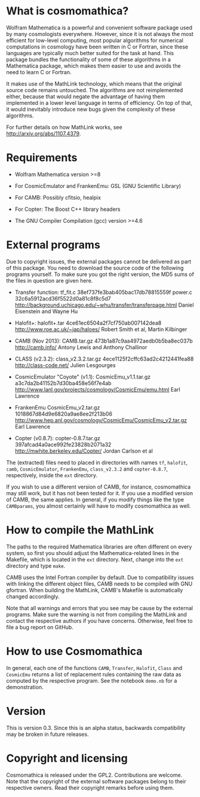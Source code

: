 What is cosmomathica?
=====================

Wolfram Mathematica is a powerful and convenient software package used by
many cosmologists everywhere. However, since it is not always the most
efficient for low-level computing, most popular algorithms for numerical
computations in cosmology have been written in C or Fortran, since these
languages are typically much better suited for the task at hand. This
package bundles the functionality of some of these algorithms in
a Mathematica package, which makes them easier to use and avoids the need to
learn C or Fortran.

It makes use of the MathLink technology, which means that the original
source code remains untouched. The algorithms are not reimplemented either,
because that would negate the advantage of having them implemented in
a lower level language in terms of efficiency. On top of that, it would
inevitably introduce new bugs given the complexity of these algorithms.

For further details on how MathLink works, see
http://arxiv.org/abs/1107.4379.



Requirements
============

  * Wolfram Mathematica version >=8

  * For CosmicEmulator and FrankenEmu: GSL (GNU Scientific Library)

  * For CAMB: Possibly cfitsio, healpix

  * For Copter: The Boost C++ library headers

  * The GNU Compiler Compilation (gcc) version >=4.6



External programs
=================

Due to copyright issues, the external packages cannot be delivered as part
of this package. You need to download the source code of the following
programs yourself. To make sure you got the right version, the MD5 sums of
the files in question are given here.

  * Transfer function: 
    tf_fit.c
    38ef737fe3bab405bac17db78815559f
    power.c
    32c6a5912acd36f5522d0a81c8f8c5d7
    http://background.uchicago.edu/~whu/transfer/transferpage.html
    Daniel Eisenstein and Wayne Hu 

  * Halofit+:
    halofit+.tar
    4ce61ec6504a2f7cf750ab007142dea8
    http://www.roe.ac.uk/~jap/haloes/
    Robert Smith et al, Martin Kilbinger

  * CAMB (Nov 2013):
    CAMB.tar.gz
    473b1a87c9aa4972aedb0b5ba8ec037b
    http://camb.info/
    Antony Lewis and Anthony Challinor

  * CLASS (v2.3.2):
    class_v2.3.2.tar.gz
    4ece1125f2cffc63ad2c4212441fea88
    http://class-code.net/
    Julien Lesgourges

  * CosmicEmulator "Coyote" (v1.1):
    CosmicEmu_v1.1.tar.gz   
    a3c7da2b41152b7d30ba458e56f7e4ab  
    http://www.lanl.gov/projects/cosmology/CosmicEmu/emu.html
    Earl Lawrence

  * FrankenEmu
    CosmicEmu_v2.tar.gz
    1018867d84d9e6820a9ae8ee2f213b06
    http://www.hep.anl.gov/cosmology/CosmicEmu/CosmicEmu_v2.tar.gz
    Earl Lawrence

  * Copter (v0.8.7):
    copter-0.8.7.tar.gz
    397afcad4a0ace992fe23828b2071a32
    http://mwhite.berkeley.edu/Copter/
    Jordan Carlson et al

The (extracted) files need to placed in directories with names `tf`,
`halofit`, `camb`, `CosmicEmulator`, `FrankenEmu`, `class_v2.3.2` and
`copter-0.8.7`, respectively, inside the `ext` directory.

If you wish to use a different version of CAMB, for instance, cosmomathica
may still work, but it has not been tested for it. If you use a modified
version of CAMB, the same applies. In general, if you modify things like the
type `CAMBparams`, you almost certainly will have to modify cosmomathica as
well.


How to compile the MathLink
===========================

The paths to the required Mathematica libraries are often different on every
system, so first you should adjust the Mathematica-related lines in the
Makefile, which is located in the `ext` directory. Next, change into the
`ext` directory and type `make`. 

CAMB uses the Intel Fortran compiler by default. Due to compatibility issues
with linking the different object files, CAMB needs to be compiled with GNU
gfortran. When building the MathLink, CAMB's Makefile is automatically
changed accordingly.

Note that all warnings and errors that you see may be cause by the external
programs. Make sure the warning is not from compiling the MathLink and
contact the respective authors if you have concerns. Otherwise, feel free to
file a bug report on GitHub.


How to use Cosmomathica
=======================

In general, each one of the functions `CAMB`, `Transfer`, `Halofit`, `Class`
and `CosmicEmu` returns a list of replacement rules containing the raw data
as computed by the respective program. See the notebook `demo.nb` for
a demonstration. 


Version
=======

This is version 0.3. Since this is an alpha status, backwards compatibility
may be broken in future releases.


Copyright and licensing
=======================

Cosmomathica is released under the GPL2. Contributions are welcome. Note
that the copyright of the external software packages belong to their
respective owners. Read their copyright remarks before using them.
